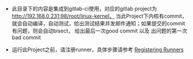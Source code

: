 - 此目录下的内容是集成到gitlab-ci使用，对应的gitlab project为 http://192.168.0.231:98/root/linux-kernel，
当此Project下内核有commit，就会自动编译，自动测试，给出测试结果并发邮件通知；如果提交的commit有问题，则会自动bisect，
给出最后一次good commit 以及 出问题的第一次 bad commit

- 运行此Project之前，请注册runner，具体步骤请参考 [Registering Runners](https://docs.gitlab.com/runner/register/)
